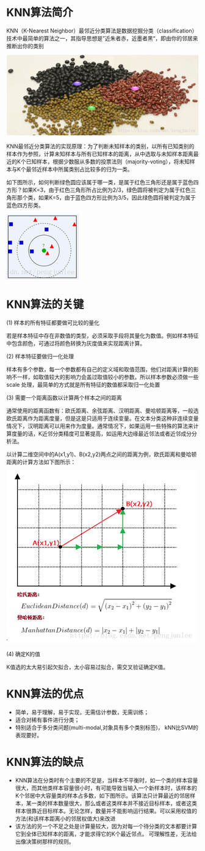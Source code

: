 # KNN算法简介

KNN（K-Nearest Neighbor）最邻近分类算法是数据挖掘分类（classification）技术中最简单的算法之一，其指导思想是”近朱者赤，近墨者黑“，即由你的邻居来推断出你的类别

![alt text](images/image.png)

KNN最邻近分类算法的实现原理：为了判断未知样本的类别，以所有已知类别的样本作为参照，计算未知样本与所有已知样本的距离，从中选取与未知样本距离最近的K个已知样本，根据少数服从多数的投票法则（majority-voting），将未知样本与K个最邻近样本中所属类别占比较多的归为一类。

如下图所示，如何判断绿色圆应该属于哪一类，是属于红色三角形还是属于蓝色四方形？如果K=3，由于红色三角形所占比例为2/3，绿色圆将被判定为属于红色三角形那个类，如果K=5，由于蓝色四方形比例为3/5，因此绿色圆将被判定为属于蓝色四方形类。

![alt text](images/image-1.png)

# KNN算法的关键
(1) 样本的所有特征都要做可比较的量化

  若是样本特征中存在非数值的类型，必须采取手段将其量化为数值。例如样本特征中包含颜色，可通过将颜色转换为灰度值来实现距离计算。

(2) 样本特征要做归一化处理

   样本有多个参数，每一个参数都有自己的定义域和取值范围，他们对距离计算的影响不一样，如取值较大的影响力会盖过取值较小的参数。所以样本参数必须做一些 scale 处理，最简单的方式就是所有特征的数值都采取归一化处置

(3) 需要一个距离函数以计算两个样本之间的距离

通常使用的距离函数有：欧氏距离、余弦距离、汉明距离、曼哈顿距离等，一般选欧氏距离作为距离度量，但是这是只适用于连续变量。在文本分类这种非连续变量情况下，汉明距离可以用来作为度量。通常情况下，如果运用一些特殊的算法来计算度量的话，K近邻分类精度可显著提高，如运用大边缘最近邻法或者近邻成分分析法。

以计算二维空间中的A(x1,y1)、B(x2,y2)两点之间的距离为例，欧氏距离和曼哈顿距离的计算方法如下图所示：

![alt text](images/image-2.png)

(4) 确定K的值

K值选的太大易引起欠拟合，太小容易过拟合，需交叉验证确定K值。

# KNN算法的优点

+ 简单，易于理解，易于实现，无需估计参数，无需训练；
+ 适合对稀有事件进行分类；
+ 特别适合于多分类问题(multi-modal,对象具有多个类别标签)， kNN比SVM的表现要好。

# KNN算法的缺点

+ KNN算法在分类时有个主要的不足是，当样本不平衡时，如一个类的样本容量很大，而其他类样本容量很小时，有可能导致当输入一个新样本时，该样本的K个邻居中大容量类的样本占多数，如下图所示。该算法只计算最近的邻居样本，某一类的样本数量很大，那么或者这类样本并不接近目标样本，或者这类样本很靠近目标样本。无论怎样，数量并不能影响运行结果。可以采用权值的方法(和该样本距离小的邻居权值大)来改进
+ 该方法的另一个不足之处是计算量较大，因为对每一个待分类的文本都要计算它到全体已知样本的距离，才能求得它的K个最近邻点。
可理解性差，无法给出像决策树那样的规则。
